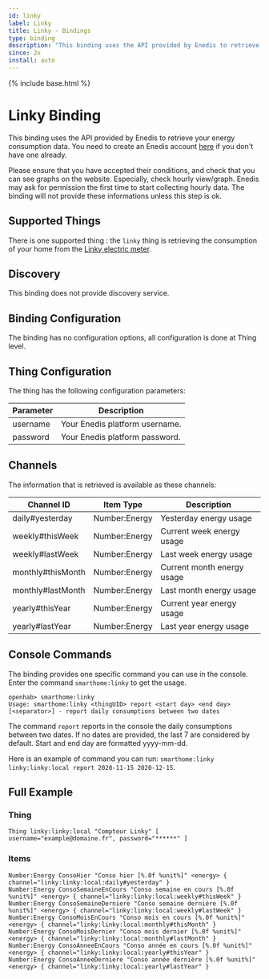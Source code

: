 ```yaml
---
id: linky
label: Linky
title: Linky - Bindings
type: binding
description: "This binding uses the API provided by Enedis to retrieve your energy consumption data."
since: 2x
install: auto
---
```


<!-- Attention authors: Do not edit directly. Please add your changes to the appropriate source repository -->

{% include base.html %}

# Linky Binding

This binding uses the API provided by Enedis to retrieve your energy consumption data.
You need to create an Enedis account [here](https://espace-client-connexion.enedis.fr/auth/UI/Login?realm=particuliers) if you don't have one already.

Please ensure that you have accepted their conditions, and check that you can see graphs on the website.
Especially, check hourly view/graph. Enedis may ask for permission the first time to start collecting hourly data. 
The binding will not provide these informations unless this step is ok.

## Supported Things

There is one supported thing : the `linky` thing is retrieving the consumption of your home from the [Linky electric meter](https://www.enedis.fr/linky-compteur-communicant).

## Discovery

This binding does not provide discovery service.

## Binding Configuration

The binding has no configuration options, all configuration is done at Thing level.

## Thing Configuration

The thing has the following configuration parameters:

| Parameter       | Description                    |
|-----------------|--------------------------------|
| username        | Your Enedis platform username. |
| password        | Your Enedis platform password. |

## Channels

The information that is retrieved is available as these channels:

| Channel ID        | Item Type     | Description                |
|-------------------|---------------|----------------------------|
| daily#yesterday   | Number:Energy | Yesterday energy usage     |
| weekly#thisWeek   | Number:Energy | Current week energy usage  |
| weekly#lastWeek   | Number:Energy | Last week energy usage     |
| monthly#thisMonth | Number:Energy | Current month energy usage |
| monthly#lastMonth | Number:Energy | Last month energy usage    |
| yearly#thisYear   | Number:Energy | Current year energy usage  |
| yearly#lastYear   | Number:Energy | Last year energy usage     |

## Console Commands

The binding provides one specific command you can use in the console.
Enter the command `smarthome:linky` to get the usage.

```
openhab> smarthome:linky
Usage: smarthome:linky <thingUID> report <start day> <end day> [<separator>] - report daily consumptions between two dates
```

The command `report` reports in the console the daily consumptions between two dates.
If no dates are provided, the last 7 are considered by default.
Start and end day are formatted yyyy-mm-dd.

Here is an example of command you can run: `smarthome:linky linky:linky:local report 2020-11-15 2020-12-15`.

## Full Example

### Thing

```
Thing linky:linky:local "Compteur Linky" [ username="example@domaine.fr", password="******" ]
```

### Items

```
Number:Energy ConsoHier "Conso hier [%.0f %unit%]" <energy> { channel="linky:linky:local:daily#yesterday" }
Number:Energy ConsoSemaineEnCours "Conso semaine en cours [%.0f %unit%]" <energy> { channel="linky:linky:local:weekly#thisWeek" }
Number:Energy ConsoSemaineDerniere "Conso semaine dernière [%.0f %unit%]" <energy> { channel="linky:linky:local:weekly#lastWeek" }
Number:Energy ConsoMoisEnCours "Conso mois en cours [%.0f %unit%]" <energy> { channel="linky:linky:local:monthly#thisMonth" }
Number:Energy ConsoMoisDernier "Conso mois dernier [%.0f %unit%]" <energy> { channel="linky:linky:local:monthly#lastMonth" }
Number:Energy ConsoAnneeEnCours "Conso année en cours [%.0f %unit%]" <energy> { channel="linky:linky:local:yearly#thisYear" }
Number:Energy ConsoAnneeDerniere "Conso année dernière [%.0f %unit%]" <energy> { channel="linky:linky:local:yearly#lastYear" }
```
